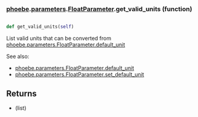 ### [phoebe](phoebe.md).[parameters](phoebe.parameters.md).[FloatParameter](phoebe.parameters.FloatParameter.md).get_valid_units (function)


```py

def get_valid_units(self)

```



List valid units that can be converted from [phoebe.parameters.FloatParameter.default_unit](phoebe.parameters.FloatParameter.default_unit.md)

See also:
* [phoebe.parameters.FloatParameter.default_unit](phoebe.parameters.FloatParameter.default_unit.md)
* [phoebe.parameters.FloatParameter.set_default_unit](phoebe.parameters.FloatParameter.set_default_unit.md)

Returns
-----------
* (list)

